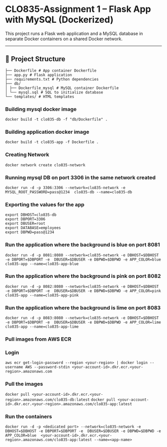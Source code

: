 # CLO835-Assignment 1 – Flask App with MySQL (Dockerized)

This project runs a Flask web application and a MySQL database in separate Docker containers on a shared Docker network.

---

## 🧱 Project Structure

```
├── Dockerfile # App container Dockerfile
├── app.py # Flask application
├── requirements.txt # Python dependencies
├── db/
│ ├── Dockerfile_mysql # MySQL container Dockerfile
│ └── mysql.sql # SQL to initialize database
└── templates/ # HTML templates
```

### Building mysql docker image 
```docker build -t clo835-db -f "db/Dockerfile" . ```

### Building application docker image 
```docker build -t clo835-app -f Dockerfile . ```

### Creating Network

```docker network create clo835-network ```

### Running mysql DB on port 3306 in the same network created
```docker run -d -p 3306:3306 --network=clo835-network -e MYSQL_ROOT_PASSWORD=pass@1234  clo835-db --name=clo835-db```

### Exporting the values for the app
```
export DBHOST=clo835-db
export DBPORT=3306
export DBUSER=root
export DATABASE=employees
export DBPWD=pass@1234
```
### Run the application where the background is blue on port 8081

```docker run -d -p 8081:8080 --network=clo835-network -e DBHOST=$DBHOST -e DBPORT=$DBPORT -e  DBUSER=$DBUSER -e DBPWD=$DBPWD -e APP_COLOR=blue  clo835-app --name=clo835-app-blue```

### Run the application where the background is pink on port 8082

```docker run -d -p 8082:8080 --network=clo835-network -e DBHOST=$DBHOST -e DBPORT=$DBPORT -e  DBUSER=$DBUSER -e DBPWD=$DBPWD -e APP_COLOR=pink  clo835-app --name=clo835-app-pink```

### Run the application where the background is lime on port 8083

```docker run -d -p 8083:8080 --network=clo835-network -e DBHOST=$DBHOST -e DBPORT=$DBPORT -e  DBUSER=$DBUSER -e DBPWD=$DBPWD -e APP_COLOR=lime  clo835-app --name=clo835-app-lime```


### Pull images from AWS ECR

### Login

```aws ecr get-login-password --region <your-region> | docker login --username AWS --password-stdin <your-account-id>.dkr.ecr.<your-region>.amazonaws.com```

### Pull the images

```docker pull <your-account-id>.dkr.ecr.<your-region>.amazonaws.com/clo835-db:latest```
```docker pull <your-account-id>.dkr.ecr.<your-region>.amazonaws.com/clo835-app:latest```

### Run the containers

```docker run -d -p <dedicated port> --network=clo835-network -e DBHOST=$DBHOST -e DBPORT=$DBPORT -e  DBUSER=$DBUSER -e DBPWD=$DBPWD -e APP_COLOR=blue  <your-account-id>.dkr.ecr.<your-region>.amazonaws.com/clo835-app:latest --name=<app-name>```